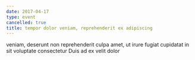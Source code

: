 ```yaml
---
date: 2017-04-17
type: event
cancelled: true
title: tempor dolor veniam, reprehenderit ex adipiscing
---
```

veniam, deserunt non reprehenderit culpa amet, ut irure fugiat cupidatat in sit voluptate consectetur Duis ad ex velit dolor
